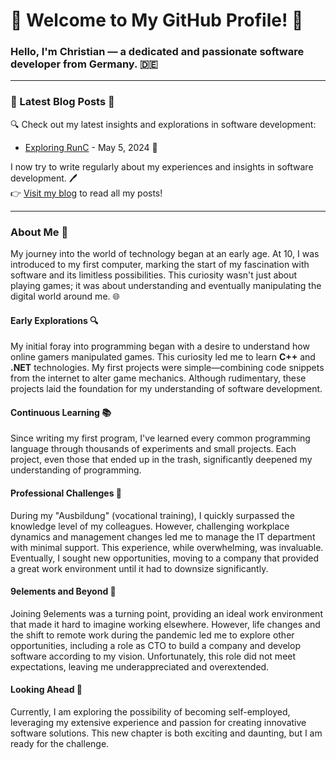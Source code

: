 # 🎉 Welcome to My GitHub Profile! 👋

### Hello, I'm Christian — a dedicated and passionate software developer from Germany. 🇩🇪

---

### 📝 Latest Blog Posts 📘

🔍 Check out my latest insights and explorations in software development:

- [Exploring RunC](./blog/posts/2024-05-05-exploring-runc.md) - May 5, 2024 📅

I now try to write regularly about my experiences and insights in software development. 🖊️ <br/>
👉 [Visit my blog](./blog/index.md) to read all my posts!

---

### About Me 🚀

My journey into the world of technology began at an early age. At 10, I was introduced to my first computer, marking the
start of my fascination with software and its limitless possibilities. This curiosity wasn't just about playing games;
it was about understanding and eventually manipulating the digital world around me. 🌐

#### Early Explorations 🔍

My initial foray into programming began with a desire to understand how online gamers manipulated games. This curiosity
led me to learn **C++** and **.NET** technologies. My first projects were simple—combining code snippets from the
internet to alter game mechanics. Although rudimentary, these projects laid the foundation for my understanding of
software development.

#### Continuous Learning 📚

Since writing my first program, I've learned every common programming language through thousands of experiments and
small projects. Each project, even those that ended up in the trash, significantly deepened my understanding of
programming.

#### Professional Challenges 💼

During my "Ausbildung" (vocational training), I quickly surpassed the knowledge level of my colleagues. However,
challenging workplace dynamics and management changes led me to manage the IT department with minimal support. This
experience, while overwhelming, was invaluable. Eventually, I sought new opportunities, moving to a company that
provided a great work environment until it had to downsize significantly.

#### 9elements and Beyond 🌟

Joining 9elements was a turning point, providing an ideal work environment that made it hard to imagine working
elsewhere. However, life changes and the shift to remote work during the pandemic led me to explore other opportunities,
including a role as CTO to build a company and develop software according to my vision. Unfortunately, this role did not
meet expectations, leaving me underappreciated and overextended.

#### Looking Ahead 🔭

Currently, I am exploring the possibility of becoming self-employed, leveraging my extensive experience and passion for
creating innovative software solutions. This new chapter is both exciting and daunting, but I am ready for the
challenge.
